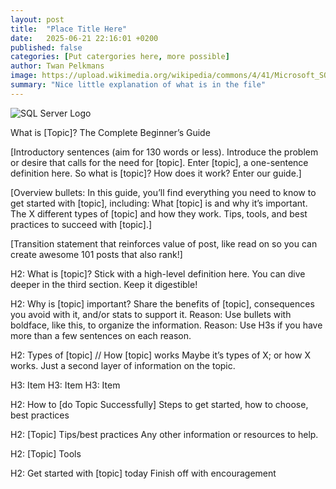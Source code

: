 ```yaml
---
layout: post
title:  "Place Title Here"
date:   2025-06-21 22:16:01 +0200
published: false
categories: [Put catergories here, more possible]
author: Twan Pelkmans
image: https://upload.wikimedia.org/wikipedia/commons/4/41/Microsoft_SQL_Server_2025_icon.svg
summary: "Nice little explanation of what is in the file"
---
```

![SQL Server Logo](/assets/img/Picteo.jpg)




What is [Topic]? The Complete Beginner’s Guide

[Introductory sentences (aim for 130 words or less). Introduce the problem or desire that calls for the need for [topic]. Enter [topic], a one-sentence definition here. So what is [topic]? How does it work? Enter our guide.]

[Overview bullets: In this guide, you’ll find everything you need to know to get started with [topic], including:
What [topic] is and why it’s important.
The X different types of [topic] and how they work.
Tips, tools, and best practices to succeed with [topic].]

[Transition statement that reinforces value of post, like read on so you can create awesome 101 posts that also rank!]

H2: What is [topic]?
Stick with a high-level definition here. You can dive deeper in the third section. Keep it digestible!

H2: Why is [topic] important?
Share the benefits of [topic],  consequences you avoid with it, and/or stats to support it. 
Reason: Use bullets with boldface, like this, to organize the information.
Reason: Use H3s if you have more than a few sentences on each reason.

H2: Types of [topic] // How [topic] works
Maybe it’s types of X; or how X works. Just a second layer of information on the topic. 

H3: Item
H3: Item
H3: Item

H2: How to [do Topic Successfully]
Steps to get started, how to choose, best practices

H2: [Topic] Tips/best practices
Any other information or resources to help.

H2: [Topic] Tools

H2: Get started with [topic] today
Finish off with encouragement




